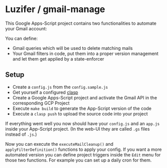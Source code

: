 # Luzifer / gmail-manage

This Google Apps-Script project contains two functionalities to automate your Gmail account:

You can define:
- Gmail queries which will be used to delete matching mails
- Your Gmail filters in code, put them into a proper version management and let them get applied by a state-enforcer

## Setup

- Create a `config.js` from the `config.sample.js`
- Get yourself a configured [clasp](https://github.com/google/clasp)
- Create a Google Apps-Script project and activate the Gmail API in the corresponding GCP Project
- Execute `make build` to generate the App-Script version of the code
- Execute a `clasp push` to upload the source code into your project

If everything went well you now should have your `config.js` and an `app.js` inside your App-Script project. (In the web-UI they are called `.gs` files instead of `.js`.)

Now you can execute the `executeMailCleanup()` and `applyFilterDefinition()` functions to apply your config. If you want a more automated version you can define project triggers inside the `Edit` menu for those two functions. For example you can set up a daily cron for them.
